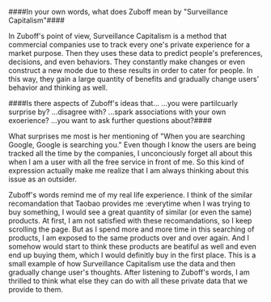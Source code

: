 ####In your own words, what does Zuboff mean by "Surveillance Capitalism"####

In Zuboff's point of view, Surveillance Capitalism is a method that commercial companies use to track every one's private experience for a market purpose. Then they uses these data to predict people's preferences, decisions, and even behaviors. They constantly make changes or even construct a new mode due to these results in order to cater for people. In this way, they gain a large quantity of benefits and gradually change users' behavior and thinking as well.








####Is there aspects of Zuboff's ideas that...
...you were partilcuarly surprise by?
...disagree with?
...spark associations with your own exoerience?
...you want to ask further questions about?####


What surprises me most is her mentioning of  "When you are searching Google, Google is searching you."  Even though I know the users are being tracked all the time by the companies, I unconciously forget all about this when I am a user with all the free service in front of me. So this kind of expression actually make me realize that I am always thinking about this issue as an outsider.

Zuboff's words remind me of my real life experience. I think of the similar recomandation that Taobao provides me :everytime when I was trying to buy something, I would see a great quantity of similar (or even the same) products. At first, I am not satisfied with these recomandations, so I keep scrolling the page. But as I spend more and more time in this searching of products, I am exposed to the same products over and over again. And I somehow would start to think these products are beatiful as well and even end up buying them, which I would definitly buy in the first place. This is a small example of how Surveillance Capitalism use the data and then gradually change user's thoughts. After listening to Zuboff's words, I am thrilled to think what else they can do with all these private data that we provide to them.
